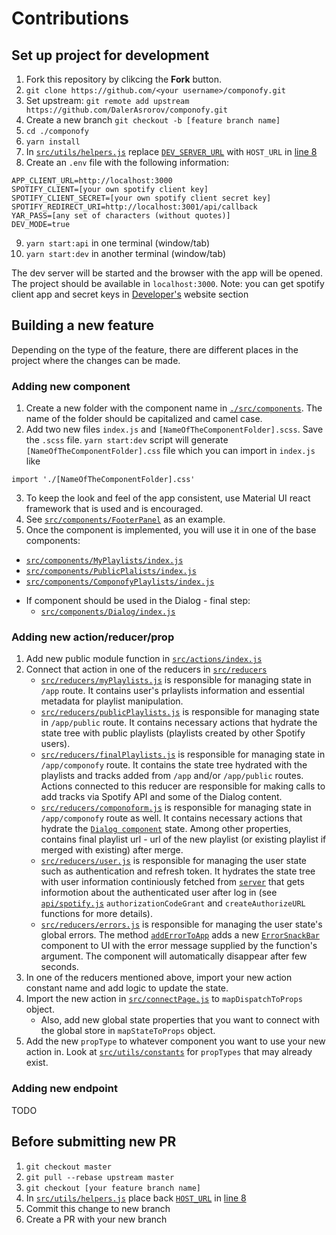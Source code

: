 # Contributions

## Set up project for development

1. Fork this repository by clikcing the **Fork** button.
1. `git clone https://github.com/<your username>/componofy.git`
1. Set upstream: `git remote add upstream https://github.com/DalerAsrorov/componofy.git`
1. Create a new branch `git checkout -b [feature branch name]`
1. `cd ./componofy`
1. `yarn install`
1. In [`src/utils/helpers.js`](src/utils/helpers.js) replace
   [`DEV_SERVER_URL`](src/utils/helpers.js#L5) with `HOST_URL` in [line 8](src/utils/helpers.js#L8)
1. Create an `.env` file with the following information:

```
APP_CLIENT_URL=http://localhost:3000
SPOTIFY_CLIENT=[your own spotify client key]
SPOTIFY_CLIENT_SECRET=[your own spotify client secret key]
SPOTIFY_REDIRECT_URI=http://localhost:3001/api/callback
YAR_PASS=[any set of characters (without quotes)]
DEV_MODE=true
```

9. `yarn start:api` in one terminal (window/tab)
1. `yarn start:dev` in another terminal (window/tab)

The dev server will be started and the browser with the app will be opened.
The project should be available in `localhost:3000`.
Note: you can get spotify client app and secret keys in
[Developer's](https://developer.spotify.com/) website section

## Building a new feature

Depending on the type of the feature, there are different places in the project where the changes can be made.

### Adding new component

1. Create a new folder with the component name in [`./src/components`](src/components).
   The name of the folder should be capitalized and camel case.
2. Add two new files `index.js` and `[NameOfTheComponentFolder].scss`.
   Save the `.scss` file. `yarn start:dev` script will generate `[NameOfTheComponentFolder].css` file which you can
   import in `index.js` like

```
import './[NameOfTheComponentFolder].css'
```

3. To keep the look and feel of the app consistent, use Material UI react framework
   that is used and is encouraged.
4. See [`src/components/FooterPanel`](src/components/FooterPanel) as an example.
5. Once the component is implemented, you will use it in one of the base components:

* [`src/components/MyPlaylists/index.js`](src/components/MyPlaylists/index.js)
* [`src/components/PublicPlalists/index.js`](src/components/PublicPlaylists/index.js)
* [`src/components/ComponofyPlaylists/index.js`](src/components/ComponofyPlaylists/index.js)

- If component should be used in the Dialog - final step:
  * [`src/components/Dialog/index.js`](src/components/Dialog/index.js)

### Adding new action/reducer/prop

1. Add new public module function in [`src/actions/index.js`](src/actions/index.js)
2. Connect that action in one of the reducers in [`src/reducers`](src/reducers)
   * [`src/reducers/myPlaylists.js`](src/reducers/myPlaylists.js) is
     responsible for managing state in `/app` route. It contains user's prlaylists information
     and essential metadata for playlist manipulation.
   * [`src/reducers/publicPlaylists.js`](src/reducers/publicPlaylists.js) is
     responsible for managing state in `/app/public` route. It contains necessary actions that hydrate the
     state tree with public playlists (playlists created by other Spotify users).
   * [`src/reducers/finalPlaylists.js`](src/reducers/finalPlaylists.js) is
     responsible for managing state in `/app/componofy` route. It contains the state tree hydrated with
     the playlists and tracks added from `/app` and/or `/app/public` routes. Actions connected to this reducer
     are responsible for making calls to add tracks via Spotify API and some of the Dialog content.
   * [`src/reducers/componoform.js`](src/reducers/componoform.js) is
     responsible for managing state in `/app/componofy` route as well. It contains necessary actions that hydrate
     the [`Dialog component`](src/components/Dialog/index.js) state. Among other properties, contains final playlist url -
     url of the new playlist (or existing playlist if merged with existing) after merge.
   * [`src/reducers/user.js`](src/reducers/user.js) is
     responsible for managing the user state such as authentication and refresh token. It hydrates the state tree with
     user information continiously fetched from [`server`](server.js) that gets informotion about the authenticated user
     after log in (see [`api/spotify.js`](api/spotify.js) `authorizationCodeGrant` and `createAuthorizeURL` functions for more details).
   * [`src/reducers/errors.js`](src/reducers/errors.js) is
     responsible for managing the user state's global errors. The method [`addErrorToApp`](src/actions/index.js#L20) adds a new [`ErrorSnackBar`](src/components/ErrorSnackBar/index.js) component to UI
     with the error message supplied by the function's argument. The component will automatically disappear after few seconds.
3. In one of the reducers mentioned above, import your new action constant name and add logic to update the state.
4. Import the new action in [`src/connectPage.js`](src/connectPage.js) to `mapDispatchToProps` object.
   * Also, add new global state properties that you want to connect with the global store in `mapStateToProps` object.
5. Add the new `propType` to whatever component you want to use your new action in. Look at [`src/utils/constants`](src/utils/constants.js) for `propTypes` that
   may already exist.

### Adding new endpoint

TODO

## Before submitting new PR

1. `git checkout master`
1. `git pull --rebase upstream master`
1. `git checkout [your feature branch name]`
1. In [`src/utils/helpers.js`](src/utils/helpers.js#L5) place back
   [`HOST_URL`](src/utils/helpers.js#L3) in [line 8](src/utils/helpers.js#L8)
1. Commit this change to new branch
1. Create a PR with your new branch
